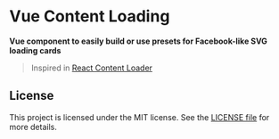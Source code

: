 # Vue Content Loading

**Vue component to easily build or use presets for Facebook-like SVG loading cards**

> Inspired in [React Content Loader](https://github.com/danilowoz/react-content-loader)

<color-switch>
  <template slot-scope="props">
    <vcl-facebook :primary="props.primary" :secondary="props.secondary"></vcl-facebook>
  </template>
</color-switch>

## License

This project is licensed under the MIT license. See the [LICENSE file](https://github.com/LucasLeandro1204/vue-content-loading/blob/master/LICENSE) for more details.

